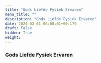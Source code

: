 ```yaml
---
title: "Gods Liefde Fysiek Ervaren"
menu_title: ""
description: "Gods Liefde Fysiek Ervaren"
date: 2024-02-01 06:00:01+00:179
draft: False
hidden: True
weight:
---
```

### Gods Liefde Fysiek Ervaren

